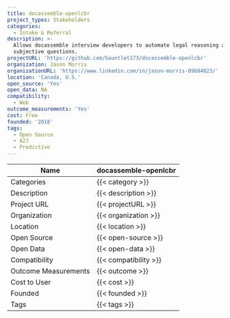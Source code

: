 ```yaml
---
title: docassemble-openlcbr
project_types: Stakeholders
categories:
  - Intake & Referral
description: >-
  Allows docassemble interview developers to automate legal reasoning about
  subjective questions.
projectURL: 'https://github.com/Gauntlet173/docassemble-openlcbr'
organization: Jason Morris
organizationURL: 'https://www.linkedin.com/in/jason-morris-09684023/'
location: 'Canada, U.S.'
open_source: 'Yes'
open_data: NA
compatibility:
  - Web
outcome_measurements: 'Yes'
cost: Free
founded: '2018'
tags:
  - Open Source
  - A2J
  - Predictive
---
```

Name                    |  docassemble-openlcbr
------------------------|----
Categories              | {{< category >}} 
Description             | {{< description >}} 
Project URL             | {{< projectURL >}} 
Organization            | {{< organization >}} 
Location                | {{< location >}} 
Open Source             | {{< open-source >}} 
Open Data               | {{< open-data >}} 
Compatibility           | {{< compatibility >}} 
Outcome Measurements    | {{< outcome >}} 
Cost to User            | {{< cost >}} 
Founded                 | {{< founded >}} 
Tags                    | {{< tags >}} 
